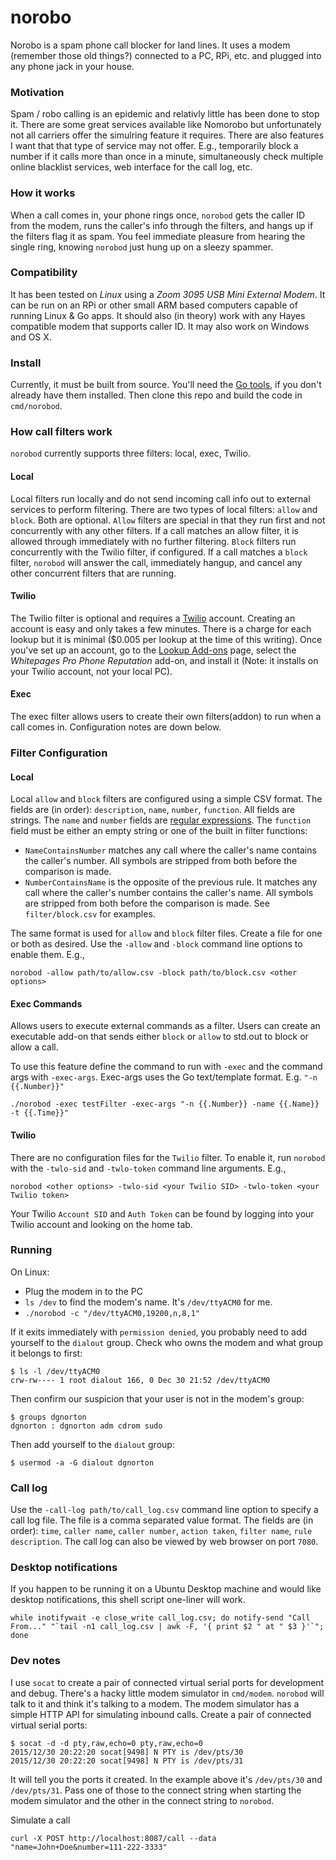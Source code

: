 # norobo
Norobo is a spam phone call blocker for land lines.  It uses a modem (remember those old things?) connected to a PC, RPi, etc. and plugged into any phone jack in your house.

### Motivation
Spam / robo calling is an epidemic and relativly little has been done to stop it.  There are some great services available like Nomorobo but unfortunately not all carriers offer the simulring feature it requires.  There are also features I want that that type of service may not offer.  E.g., temporarily block a number if it calls more than once in a minute, simultaneously check multiple online blacklist services, web interface for the call log, etc.

### How it works
When a call comes in, your phone rings once, `norobod` gets the caller ID from the modem, runs the caller's info through the filters, and hangs up if the filters flag it as spam. You feel immediate pleasure from hearing the single ring, knowing `norobod` just hung up on a sleezy spammer.

### Compatibility
It has been tested on *Linux* using a *Zoom 3095 USB Mini External Modem*.  It can be run on an RPi or other small ARM based computers capable of running Linux & Go apps.  It should also (in theory) work with any Hayes compatible modem that supports caller ID.  It may also work on Windows and OS X.

### Install
Currently, it must be built from source.  You'll need the [Go tools](https://golang.org/doc/install), if you don't already have them installed.  Then clone this repo and build the code in `cmd/norobod`.

### How call filters work
`norobod` currently supports three filters: local, exec, Twilio. 
#### Local
Local filters run locally and do not send incoming call info out to external services to perform filtering. There are two types of local filters: `allow` and `block`. Both are optional. `Allow` filters are special in that they run first and not concurrently with any other filters. If a call matches an allow filter, it is allowed through immediately with no further filtering. `Block` filters run concurrently with the Twilio filter, if configured. If a call matches a `block` filter, `norobod` will answer the call, immediately hangup, and cancel any other concurrent filters that are running.
#### Twilio
The Twilio filter is optional and requires a [Twilio](https://www.twilio.com) account. Creating an account is easy and only takes a few minutes. There is a charge for each lookup but it is minimal ($0.005 per lookup at the time of this writing). Once you've set up an account, go to the [Lookup Add-ons](https://www.twilio.com/console/lookup/add-ons) page, select the *Whitepages Pro Phone Reputation* add-on, and install it (Note: it installs on your Twilio account, not your local PC).
#### Exec
The exec filter allows users to create their own filters(addon) to run when a call comes in. Configuration notes are down below.

### Filter Configuration
#### Local
Local `allow` and `block` filters are configured using a simple CSV format.  The fields are (in order): `description`, `name`, `number`, `function`.  All fields are strings.  The `name` and `number` fields are [regular expressions](https://golang.org/pkg/regexp/syntax/).  The `function` field must be either an empty string or one of the built in filter functions:
- `NameContainsNumber` matches any call where the caller's name contains the caller's number.  All symbols are stripped from both before the comparison is made.
- `NumberContainsName` is the opposite of the previous rule.  It matches any call where the caller's number contains the caller's name.  All symbols are stripped from both before the comparison is made.
See `filter/block.csv` for examples.

The same format is used for `allow` and `block` filter files. Create a file for one or both as desired. Use the `-allow` and `-block` command line options to enable them. E.g., 
```
norobod -allow path/to/allow.csv -block path/to/block.csv <other options>
```

#### Exec Commands
Allows users to execute external commands as a filter. Users can create an executable add-on that sends either `block` or `allow` to std.out to block or allow a call.

To use this feature define the command to run with `-exec` and the command args with `-exec-args`. Exec-args uses the Go text/template format. E.g. `"-n {{.Number}}"`

```
./norobod -exec testFilter -exec-args "-n {{.Number}} -name {{.Name}} -t {{.Time}}"
```

#### Twilio
There are no configuration files for the `Twilio` filter. To enable it, run `norobod` with the `-twlo-sid` and `-twlo-token` command line arguments. E.g.,
```
norobod <other options> -twlo-sid <your Twilio SID> -twlo-token <your Twilio token>
```
Your Twilio `Account SID` and `Auth Token` can be found by logging into your Twilio account and looking on the home tab.

### Running
On Linux:
- Plug the modem in to the PC
- `ls /dev` to find the modem's name. It's `/dev/ttyACM0` for me.
- `./norobod -c "/dev/ttyACM0,19200,n,8,1"`

If it exits immediately with `permission denied`, you probably need to add yourself to the `dialout` group.  Check who owns the modem and what group it belongs to first:
```
$ ls -l /dev/ttyACM0
crw-rw---- 1 root dialout 166, 0 Dec 30 21:52 /dev/ttyACM0
```
Then confirm our suspicion that your user is not in the modem's group:
```
$ groups dgnorton
dgnorton : dgnorton adm cdrom sudo
```
Then add yourself to the `dialout` group:
```
$ usermod -a -G dialout dgnorton
```
### Call log
Use the `-call-log path/to/call_log.csv` command line option to specify a call log file.  The file is a comma separated value format.  The fields are (in order): `time`, `caller name`, `caller number`, `action taken`, `filter name`, `rule description`.  The call log can also be viewed by web browser on port `7080`.

### Desktop notifications
If you happen to be running it on a Ubuntu Desktop machine and would like desktop notifications, this shell script one-liner will work.
```
while inotifywait -e close_write call_log.csv; do notify-send "Call From..." "`tail -n1 call_log.csv | awk -F, '{ print $2 " at " $3 }'`"; done
```

### Dev notes
I use `socat` to create a pair of connected virtual serial ports for development and debug.  There's a hacky little modem simulator in `cmd/modem`.  `norobod` will talk to it and think it's talking to a modem.  The modem simulator has a simple HTTP API for simulating inbound calls.
Create a pair of connected virtual serial ports:
```
$ socat -d -d pty,raw,echo=0 pty,raw,echo=0
2015/12/30 20:22:20 socat[9498] N PTY is /dev/pts/30
2015/12/30 20:22:20 socat[9498] N PTY is /dev/pts/31
```
It will tell you the ports it created.  In the example above it's `/dev/pts/30` and `/dev/pts/31`.  Pass one of those to the connect string when starting the modem simulator and the other in the connect string to `norobod`.

Simulate a call
```
curl -X POST http://localhost:8087/call --data "name=John+Doe&number=111-222-3333"
```
